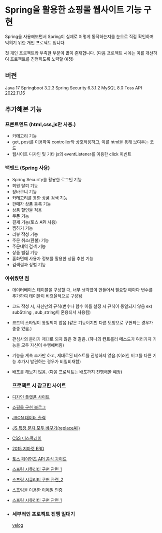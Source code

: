 # Spring을 활용한 쇼핑몰 웹사이트 기능 구현

Spring을 사용해보면서 Spring이 실제로 어떻게 동작하는지를 눈으로 직접 확인하며 익히기 위한 개인 프로젝트 입니다.


첫 개인 프로젝트라 부족한 부분이 많이 존재합니다. (다음 프로젝트 시에는 이를 개선하여 프로젝트를 진행하도록 노력할 예정)

## 버전
Java 17
Springboot 3.2.3
Spring Security 6.3.1.2
MySQL 8.0
Toss API 2022.11.16

##  추가해본 기능

### 프론트엔드 (html,css,js만 사용.)
- 카테고리 기능
- get, post를 이용하여 controller와 상호작용하고, 이를 html을 통해 보여주는 코드
- 웹사이트 디자인 및 기타 js의 eventListener를 이용한 click 이벤트

### 백엔드 (Spring 사용) 
- Spring Security를 활용한 로그인 기능
- 회원 탈퇴 기능
- 장바구니 기능
- 카테고리를 통한 상품 검색 기능
- 판매자 상품 등록 기능
- 상품 할인율 적용
- 쿠폰 기능
- 결제 기능(토스 API 사용)
- 찜하기 기능
- 리뷰 작성 기능
- 주문 취소(환불) 기능
- 주문내역 검색 기능
- 상품 별점 기능
- 홈화면에 사용자 정보를 활용한 상품 추천 기능
- 검색결과 정렬 기능

### 아쉬웠던 점
- 데이터베이스 테이블을 구성할 때, 너무 생각없이 만들어서 필요할 때마다 변수를 추가하여 테이블이 비효율적으로 구성됨
- 코드 작성 시, 자신만의 규칙(변수나 함수 이름 설정 시 규칙이 통일되지 않음 ex) subString , sub_string이 혼용되서 사용됨)
- 코드의 스타일이 통일되지 않음.(같은 기능이지만 다른 모양으로 구현되는 경우가 종종 있음.)
- 관심사의 분리가 제대로 되지 않은 것 같음. (하나의 컨트롤러 메소드가 여러가지 기능을 모두 자신이 수행해버림)
- 기능을 계속 추가만 하고, 제대로된 테스트를 진행하지 않음.(이러한 버그를 다른 기능 추가시 발견하는 경우가 비일비재함)
- 배포를 해보지 않음. (다음 프로젝트는 배포까지 진행해볼 예정)

  ### 프로젝트 시 참고한 사이트
- [디자인 플랫폼 사이트](https://www.miricanvas.com/)
- [쇼핑몰 구현 블로그](https://blog.naver.com/psychozandy/222652712340)
- [JSON 데이터 출력](https://chlee21.tistory.com/156)
- [JS 특정 문자 모두 바꾸기(replaceAll)](https://gent.tistory.com/18)
- [CSS 디스플레이](https://www.daleseo.com/css-display-inline-block/)
- [2015 지마켓 ERD](https://www.slideshare.net/slideshow/db-project-gmarket/54873434#47)
- [토스 페이먼츠 API 공식 가이드](https://docs.tosspayments.com/guides/v2/get-started)
- [스프링 시큐리티 구현 관련_1](https://kimchanjung.github.io/programming/2020/07/02/spring-security-02/)
- [스프링 시큐리티 구현 관련_2](https://nahwasa.com/entry/%EC%8A%A4%ED%94%84%EB%A7%81%EB%B6%80%ED%8A%B8-30%EC%9D%B4%EC%83%81-Spring-Security-%EA%B8%B0%EB%B3%B8-%EC%84%B8%ED%8C%85-%EC%8A%A4%ED%94%84%EB%A7%81-%EC%8B%9C%ED%81%90%EB%A6%AC%ED%8B%B0)
- [스프링을 이용한 이메일 인증](https://velog.io/@rnqhstlr2297/Spring%EB%A5%BC-%EC%9D%B4%EC%9A%A9%ED%95%9C-%EC%9D%B4%EB%A9%94%EC%9D%BC-%EC%9D%B8%EC%A6%9Dfeat.-%EB%84%A4%EC%9D%B4%EB%B2%84)
- [스프링 시큐리티 구현 관련_1](https://kimchanjung.github.io/programming/2020/07/02/spring-security-02/)

- 
  ### 세부적인 프로젝트 진행 일대기
  [velog](https://velog.io/@kkuldangi3/series/%ED%94%84%EB%A1%9C%EC%A0%9D%ED%8A%B8-%EB%B0%8F-%EC%9D%BC%EA%B8%B0)

